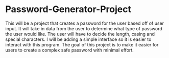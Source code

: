 # Password-Generator-Project
This will be a project that creates a password for the user based off of user input. It will take in data from the user to determine what type of password the user would like. The user will have to decide the length, casing and special characters. I will be adding a simple interface so it is easier to interact with this program. The goal of this project is to make it easier for users to create a complex safe password with minimal effort.
